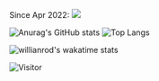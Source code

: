 Since Apr 2022:
<img src="https://wakatime.com/share/@wherbanana/37beaa6c-a23d-45f4-adf4-a0da9552b3a3.svg" style="width=40%">


![Anurag's GitHub stats](https://readmestats2.vercel.app/api?username=jod77&count_private=true&show_icons=true&theme=Gradient)
![Top Langs](https://readmestats2.vercel.app/api/top-langs/?username=jod77&count_private=true&theme=Gradient)

![willianrod's wakatime stats](https://readmestats2.vercel.app/api/wakatime?username=wherbanana)


![Visitor](https://visitor-badge.laobi.icu/badge?page_id=jod77)
